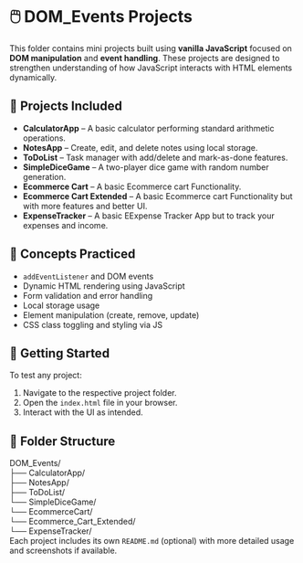 # 🖱️ DOM_Events Projects

This folder contains mini projects built using **vanilla JavaScript** focused on **DOM manipulation** and **event handling**. These projects are designed to strengthen understanding of how JavaScript interacts with HTML elements dynamically.

## 📂 Projects Included

- **CalculatorApp** – A basic calculator performing standard arithmetic operations.
- **NotesApp** – Create, edit, and delete notes using local storage.
- **ToDoList** – Task manager with add/delete and mark-as-done features.
- **SimpleDiceGame** – A two-player dice game with random number generation.
- **Ecommerce Cart** – A basic Ecommerce cart Functionality.
- **Ecommerce Cart Extended** – A basic Ecommerce cart Functionality but with more features and better UI.
- **ExpenseTracker** – A basic EExpense Tracker App but to track your expenses and income.

## 🧠 Concepts Practiced

- `addEventListener` and DOM events
- Dynamic HTML rendering using JavaScript
- Form validation and error handling
- Local storage usage
- Element manipulation (create, remove, update)
- CSS class toggling and styling via JS

## 🚀 Getting Started

To test any project:

1. Navigate to the respective project folder.
2. Open the `index.html` file in your browser.
3. Interact with the UI as intended.

## 📁 Folder Structure

DOM_Events/<br>
├── CalculatorApp/<br>
├── NotesApp/<br>
├── ToDoList/<br>
└── SimpleDiceGame/<br>
└── EcommerceCart/<br>
└── Ecommerce_Cart_Extended/<br>
└── ExpenseTracker/<br>
Each project includes its own `README.md` (optional) with more detailed usage and screenshots if available.
